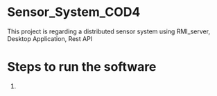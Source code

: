 # Sensor_System_COD4
This project is regarding a distributed sensor system using RMI_server, Desktop Application, Rest API

# Steps to run the software

1. 
